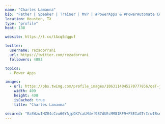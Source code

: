 ```yaml
---
name: "Charles Lamanna"
bio: "Father | Speaker | Trainer | MVP | #PowerApps & #PowerAutomate Community Super User | YouTuber Right-pointing triangle http://youtube.com/c/rezadorrani | Learn - Share - Clockwise rightwards and leftwards open circle arrows"
location: Houston, TX
type: "profile"
heat: 138

website: https://t.co/tAcqSdqguf

twitter:
  username: rezadorrani
  url: https://twitter.com/rezadorrani
  followers: 4883

topics:
  - Power Apps

images:
  - url: https://pbs.twimg.com/profile_images/1063114045270777856/qeT-jpWr_400x400.jpg
    width: 400
    height: 400
    isCached: true
    title: "Charles Lamanna"

secured: "EaSWzwIHZ04cCvu66YAjpOX7caLMdvf987dUEcMM81RF9+FSEIaGTrIrwIBsdWyVCPB7hduvgiWZwPPNCShF7aDqxciizjpbInpxTlbcdWmft/C5qMxW+PMei/wI7Xl9rJj2Trg847n8Icwe33AevDmQBNuqwSS/J6wiItOGqw/mx37OPNS66DPA1S390OA2OWXzP/7DDQc2qSW7CcBT2zrArEwtQSEywsn3lwR0teukItv4hRYbBjJ7QDc4OkSwfUTmyE0+Q1+NGSmGaRuzDRnN1jlggpeI9KCEjEhZnM5dTmKopEaopSuMfT67UwK6UfNCacwgEQ5/eaLaZmuBZNpOr0Fy8HNDVCIAxBaTQCEdEvsCmluJKCnXoQWZWa3tAh3Tjw113F/11HSqzcVSZg==;Zw5FhLNbybzVfyayEQWrPA=="
---
```


